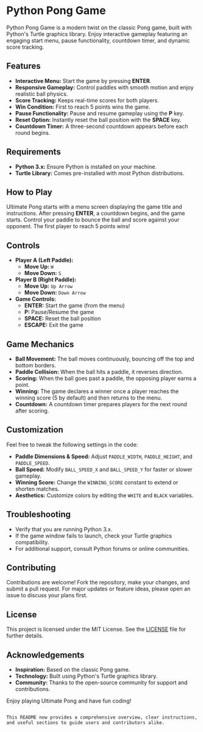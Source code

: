 # Python Pong Game

Python Pong Game is a modern twist on the classic Pong game, built with Python's Turtle graphics library. Enjoy interactive gameplay featuring an engaging start menu, pause functionality, countdown timer, and dynamic score tracking.

## Features

- **Interactive Menu:** Start the game by pressing **ENTER**.
- **Responsive Gameplay:** Control paddles with smooth motion and enjoy realistic ball physics.
- **Score Tracking:** Keeps real-time scores for both players.
- **Win Condition:** First to reach 5 points wins the game.
- **Pause Functionality:** Pause and resume gameplay using the **P** key.
- **Reset Option:** Instantly reset the ball position with the **SPACE** key.
- **Countdown Timer:** A three-second countdown appears before each round begins.

## Requirements

- **Python 3.x:** Ensure Python is installed on your machine.
- **Turtle Library:** Comes pre-installed with most Python distributions.

## How to Play

Ultimate Pong starts with a menu screen displaying the game title and instructions. After pressing **ENTER**, a countdown begins, and the game starts. Control your paddle to bounce the ball and score against your opponent. The first player to reach 5 points wins!

## Controls

- **Player A (Left Paddle):**
  - **Move Up:** `W`
  - **Move Down:** `S`
- **Player B (Right Paddle):**
  - **Move Up:** `Up Arrow`
  - **Move Down:** `Down Arrow`
- **Game Controls:**
  - **ENTER:** Start the game (from the menu)
  - **P:** Pause/Resume the game
  - **SPACE:** Reset the ball position
  - **ESCAPE:** Exit the game

## Game Mechanics

- **Ball Movement:** The ball moves continuously, bouncing off the top and bottom borders.
- **Paddle Collision:** When the ball hits a paddle, it reverses direction.
- **Scoring:** When the ball goes past a paddle, the opposing player earns a point.
- **Winning:** The game declares a winner once a player reaches the winning score (5 by default) and then returns to the menu.
- **Countdown:** A countdown timer prepares players for the next round after scoring.

## Customization

Feel free to tweak the following settings in the code:
- **Paddle Dimensions & Speed:** Adjust `PADDLE_WIDTH`, `PADDLE_HEIGHT`, and `PADDLE_SPEED`.
- **Ball Speed:** Modify `BALL_SPEED_X` and `BALL_SPEED_Y` for faster or slower gameplay.
- **Winning Score:** Change the `WINNING_SCORE` constant to extend or shorten matches.
- **Aesthetics:** Customize colors by editing the `WHITE` and `BLACK` variables.

## Troubleshooting

- Verify that you are running Python 3.x.
- If the game window fails to launch, check your Turtle graphics compatibility.
- For additional support, consult Python forums or online communities.

## Contributing

Contributions are welcome! Fork the repository, make your changes, and submit a pull request. For major updates or feature ideas, please open an issue to discuss your plans first.

## License

This project is licensed under the MIT License. See the [LICENSE](LICENSE) file for further details.

## Acknowledgements

- **Inspiration:** Based on the classic Pong game.
- **Technology:** Built using Python's Turtle graphics library.
- **Community:** Thanks to the open-source community for support and contributions.

Enjoy playing Ultimate Pong and have fun coding!
```

This README now provides a comprehensive overview, clear instructions, and useful sections to guide users and contributors alike.
